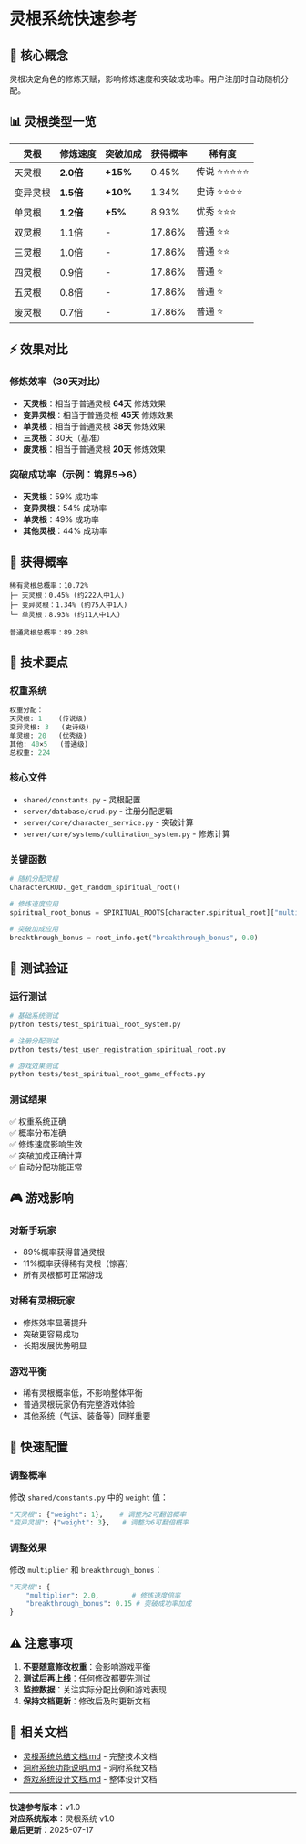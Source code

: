 # 灵根系统快速参考

## 🎯 核心概念

灵根决定角色的修炼天赋，影响修炼速度和突破成功率。用户注册时自动随机分配。

## 📊 灵根类型一览

| 灵根 | 修炼速度 | 突破加成 | 获得概率 | 稀有度 |
|------|----------|----------|----------|--------|
| 天灵根 | **2.0倍** | **+15%** | 0.45% | 传说 ⭐⭐⭐⭐⭐ |
| 变异灵根 | **1.5倍** | **+10%** | 1.34% | 史诗 ⭐⭐⭐⭐ |
| 单灵根 | **1.2倍** | **+5%** | 8.93% | 优秀 ⭐⭐⭐ |
| 双灵根 | 1.1倍 | - | 17.86% | 普通 ⭐⭐ |
| 三灵根 | 1.0倍 | - | 17.86% | 普通 ⭐⭐ |
| 四灵根 | 0.9倍 | - | 17.86% | 普通 ⭐ |
| 五灵根 | 0.8倍 | - | 17.86% | 普通 ⭐ |
| 废灵根 | 0.7倍 | - | 17.86% | 普通 ⭐ |

## ⚡ 效果对比

### 修炼效率（30天对比）
- **天灵根**：相当于普通灵根 **64天** 修炼效果
- **变异灵根**：相当于普通灵根 **45天** 修炼效果  
- **单灵根**：相当于普通灵根 **38天** 修炼效果
- **三灵根**：30天（基准）
- **废灵根**：相当于普通灵根 **20天** 修炼效果

### 突破成功率（示例：境界5→6）
- **天灵根**：59% 成功率
- **变异灵根**：54% 成功率
- **单灵根**：49% 成功率
- **其他灵根**：44% 成功率

## 🎲 获得概率

```
稀有灵根总概率：10.72%
├─ 天灵根：0.45% (约222人中1人)
├─ 变异灵根：1.34% (约75人中1人)  
└─ 单灵根：8.93% (约11人中1人)

普通灵根总概率：89.28%
```

## 🔧 技术要点

### 权重系统
```python
权重分配：
天灵根: 1    (传说级)
变异灵根: 3   (史诗级)  
单灵根: 20   (优秀级)
其他: 40×5   (普通级)
总权重: 224
```

### 核心文件
- `shared/constants.py` - 灵根配置
- `server/database/crud.py` - 注册分配逻辑
- `server/core/character_service.py` - 突破计算
- `server/core/systems/cultivation_system.py` - 修炼计算

### 关键函数
```python
# 随机分配灵根
CharacterCRUD._get_random_spiritual_root()

# 修炼速度应用
spiritual_root_bonus = SPIRITUAL_ROOTS[character.spiritual_root]["multiplier"]

# 突破加成应用  
breakthrough_bonus = root_info.get("breakthrough_bonus", 0.0)
```

## 🧪 测试验证

### 运行测试
```bash
# 基础系统测试
python tests/test_spiritual_root_system.py

# 注册分配测试
python tests/test_user_registration_spiritual_root.py

# 游戏效果测试
python tests/test_spiritual_root_game_effects.py
```

### 测试结果
✅ 权重系统正确  
✅ 概率分布准确  
✅ 修炼速度影响生效  
✅ 突破加成正确计算  
✅ 自动分配功能正常  

## 🎮 游戏影响

### 对新手玩家
- 89%概率获得普通灵根
- 11%概率获得稀有灵根（惊喜）
- 所有灵根都可正常游戏

### 对稀有灵根玩家
- 修炼效率显著提升
- 突破更容易成功
- 长期发展优势明显

### 游戏平衡
- 稀有灵根概率低，不影响整体平衡
- 普通灵根玩家仍有完整游戏体验
- 其他系统（气运、装备等）同样重要

## 📝 快速配置

### 调整概率
修改 `shared/constants.py` 中的 `weight` 值：
```python
"天灵根": {"weight": 1},    # 调整为2可翻倍概率
"变异灵根": {"weight": 3},   # 调整为6可翻倍概率
```

### 调整效果
修改 `multiplier` 和 `breakthrough_bonus`：
```python
"天灵根": {
    "multiplier": 2.0,        # 修炼速度倍率
    "breakthrough_bonus": 0.15 # 突破成功率加成
}
```

## ⚠️ 注意事项

1. **不要随意修改权重**：会影响游戏平衡
2. **测试后再上线**：任何修改都要先测试
3. **监控数据**：关注实际分配比例和游戏表现
4. **保持文档更新**：修改后及时更新文档

## 🔗 相关文档

- [灵根系统总结文档.md](./灵根系统总结文档.md) - 完整技术文档
- [洞府系统功能说明.md](./洞府系统功能说明.md) - 洞府系统文档
- [游戏系统设计文档.md](./游戏系统设计文档.md) - 整体设计文档

---

**快速参考版本**：v1.0  
**对应系统版本**：灵根系统 v1.0  
**最后更新**：2025-07-17
